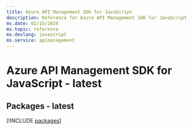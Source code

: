 ```yaml
---
title: Azure API Management SDK for JavaScript
description: Reference for Azure API Management SDK for JavaScript
ms.date: 02/15/2024
ms.topic: reference
ms.devlang: javascript
ms.service: apimanagement
---
```

# Azure API Management SDK for JavaScript - latest
## Packages - latest
[!INCLUDE [packages](api-management-index.md)]